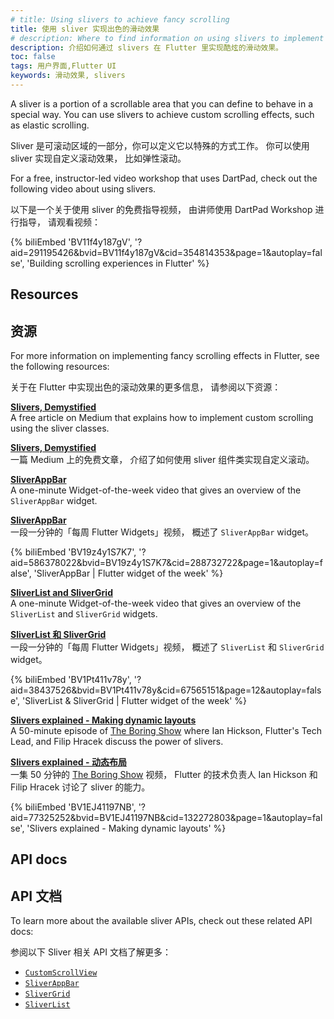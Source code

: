 ```yaml
---
# title: Using slivers to achieve fancy scrolling
title: 使用 sliver 实现出色的滑动效果
# description: Where to find information on using slivers to implement fancy scrolling effects, like elastic scrolling, in Flutter.
description: 介绍如何通过 slivers 在 Flutter 里实现酷炫的滑动效果。
toc: false
tags: 用户界面,Flutter UI
keywords: 滑动效果, slivers
---
```


A sliver is a portion of a scrollable area that you
can define to behave in a special way.
You can use slivers to achieve custom scrolling effects,
such as elastic scrolling.

Sliver 是可滚动区域的一部分，你可以定义它以特殊的方式工作。
你可以使用 sliver 实现自定义滚动效果，
比如弹性滚动。

For a free, instructor-led video workshop that uses DartPad,
check out the following video about using slivers.

以下是一个关于使用 sliver 的免费指导视频，
由讲师使用 DartPad Workshop 进行指导，
请观看视频：

{% biliEmbed 'BV11f4y187gV', '?aid=291195426&bvid=BV11f4y187gV&cid=354814353&page=1&autoplay=false', 'Building scrolling experiences in Flutter' %}

## Resources

## 资源

For more information on implementing fancy scrolling effects
in Flutter, see the following resources:

关于在 Flutter 中实现出色的滚动效果的更多信息，
请参阅以下资源：

**[Slivers, Demystified][]**
<br/> A free article on Medium that
  explains how to implement custom scrolling
  using the sliver classes.

**[Slivers, Demystified][]**
<br/> 一篇 Medium 上的免费文章，
  介绍了如何使用 sliver 组件类实现自定义滚动。

**[SliverAppBar][sliver-app-bar-video]**
<br/> A one-minute Widget-of-the-week
  video that gives an overview of the
  `SliverAppBar` widget.
  
**[SliverAppBar][sliver-app-bar-video]**
<br/> 一段一分钟的「每周 Flutter Widgets」视频，
  概述了 `SliverAppBar` widget。

  {% biliEmbed 'BV19z4y1S7K7', '?aid=586378022&bvid=BV19z4y1S7K7&cid=288732722&page=1&autoplay=false', 'SliverAppBar | Flutter widget of the week' %}

**[SliverList and SliverGrid][]**
<br/> A one-minute Widget-of-the-week
  video that gives an overview of the `SliverList`
  and `SliverGrid` widgets.

**[SliverList 和 SliverGrid][SliverList and SliverGrid]**
<br/> 一段一分钟的「每周 Flutter Widgets」视频，
  概述了 `SliverList` 和 `SliverGrid` widget。

  {% biliEmbed 'BV1Pt411v78y', '?aid=38437526&bvid=BV1Pt411v78y&cid=67565151&page=12&autoplay=false', 'SliverList & SliverGrid | Flutter widget of the week' %}

**[Slivers explained - Making dynamic layouts][]**
<br/> A 50-minute episode of [The Boring Show][]
  where Ian Hickson, Flutter's Tech Lead, and Filip Hracek
  discuss the power of slivers.

**[Slivers explained - 动态布局][Slivers explained - Making dynamic layouts]**
<br/> 一集 50 分钟的 [The Boring Show][] 视频，
  Flutter 的技术负责人 Ian Hickson 和 Filip Hracek 讨论了 sliver 的能力。

  {% biliEmbed 'BV1EJ41197NB', '?aid=77325252&bvid=BV1EJ41197NB&cid=132272803&page=1&autoplay=false', 'Slivers explained - Making dynamic layouts' %}

## API docs

## API 文档

To learn more about the available sliver APIs,
check out these related API docs:

参阅以下 Sliver 相关 API 文档了解更多：

* [`CustomScrollView`][]
* [`SliverAppBar`][]
* [`SliverGrid`][]
* [`SliverList`][]

[`CustomScrollView`]: {{site.api}}/flutter/widgets/CustomScrollView-class.html
[sliver-app-bar-video]: {{site.yt.watch}}?v=R9C5KMJKluE
[`SliverAppBar`]: {{site.api}}/flutter/material/SliverAppBar-class.html
[`SliverGrid`]: {{site.api}}/flutter/widgets/SliverGrid-class.html
[SliverList and SliverGrid]: {{site.yt.watch}}?v=ORiTTaVY6mM
[`SliverList`]: {{site.api}}/flutter/widgets/SliverList-class.html
[Slivers, DeMystified]: {{site.flutter-medium}}/slivers-demystified-6ff68ab0296f
[Slivers explained - Making dynamic layouts]: {{site.bili.video}}/BV1EJ41197NB/
[The Boring Show]: {{site.yt.playlist}}PLOU2XLYxmsIK0r_D-zWcmJ1plIcDNnRkK
